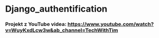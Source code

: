 # Django_authentification
### Projekt z YouTube videa: https://www.youtube.com/watch?v=WuyKxdLcw3w&ab_channel=TechWithTim

